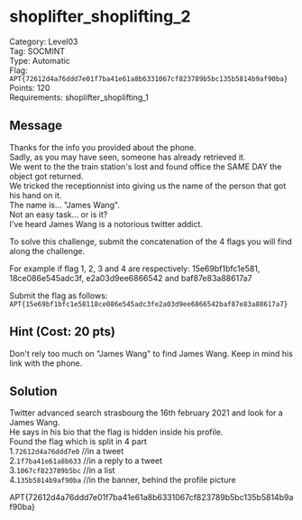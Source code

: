 # shoplifter_shoplifting_2

Category: Level03  
Tag: SOCMINT  
Type: Automatic  
Flag: `APT{72612d4a76ddd7e01f7ba41e61a8b6331067cf823789b5bc135b5814b9af90ba}`  
Points: 120  
Requirements: shoplifter_shoplifting_1  

## Message
Thanks for the info you provided about the phone.  
Sadly, as you may have seen, someone has already retrieved it.  
We went to the the train station's lost and found office the SAME DAY the object got returned.  
We tricked the receptionnist into giving us the name of the person that got his hand on it.  
The name is... "James Wang".  
Not an easy task... or is it?  
I've heard James Wang is a notorious twitter addict.  

To solve this challenge, submit the concatenation of the 4 flags you will find along the challenge.  

For example if flag 1, 2, 3 and 4 are respectively: 15e69bf1bfc1e581, 18ce086e545adc3f, e2a03d9ee6866542 and baf87e83a88617a7  

Submit the flag as follows:  
`APT{15e69bf1bfc1e58118ce086e545adc3fe2a03d9ee6866542baf87e83a88617a7}`

## Hint (Cost: 20 pts)
Don't rely too much on "James Wang" to find James Wang.
Keep in mind his link with the phone.  

## Solution
Twitter advanced search strasbourg the 16th february 2021 and look for a James Wang.  
He says in his bio that the flag is hidden inside his profile.  
Found the flag which is split in 4 part  
1.`72612d4a76ddd7e0` //in a tweet  
2.`1f7ba41e61a8b633` //in a reply to a tweet  
3.`1067cf823789b5bc` //in a list  
4.`135b5814b9af90ba` //in the banner, behind the profile picture  

APT{72612d4a76ddd7e01f7ba41e61a8b6331067cf823789b5bc135b5814b9af90ba}
